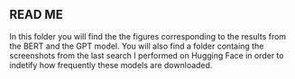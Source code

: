 ## READ ME

In this folder you will find the the figures corresponding to the results from the BERT and the GPT model. You will also find a folder containg the screenshots from the last search I performed on Hugging Face in order to indetify how frequently these models are downloaded.
